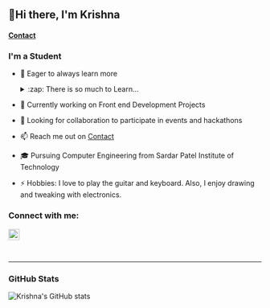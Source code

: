 <!-- ### Hi there 👋
Glad to know that you liked my readme file -->

<!--
**krishnavpai/krishnavpai** is a ✨ _special_ ✨ repository because its `README.md` (this file) appears on your GitHub profile.

Here are some ideas to get you started:

- 🔭 I’m currently working on ...
- 🌱 I’m currently learning ...
- 👯 I’m looking to collaborate on ...
- 🤔 I’m looking for help with ...
- 💬 Ask me about ...
- 📫 How to reach me: ...
- 😄 Pronouns: ...
- ⚡ Fun fact: ...
If you wish to use the default readme
-->

## 👋Hi there, I'm Krishna
#### [Contact]


### I'm a Student 

- 🌱 Eager to always learn more
  <details> 
  <summary> :zap: There is so much to Learn... </summary>
  
    - Practicing Data Structures and Algorithms in java  
    
    - Keen on getting better at Web Development  
    
    - Learning Data Science
    
    ### And there is so much more. Never stop Learning. <br> Wishing you all the very best and happy learning ! :smiley:
    
  </details>
  
- 🔭 Currently working on Front end Development Projects
- :handshake: Looking for collaboration to participate in events and hackathons
- 📫 Reach me out on [Contact][linkedin]
-  :mortar_board: Pursuing Computer Engineering from Sardar Patel Institute of Technology
- ⚡ Hobbies: I love to play the guitar and keyboard. Also, I enjoy drawing and tweaking with electronics.

### Connect with me:

[<img align="left" alt="codeSTACKr | LinkedIn" width="22px" src="https://cdn.jsdelivr.net/npm/simple-icons@v3/icons/linkedin.svg" />][linkedin]


<br />

<!--

### Languages and Tools:


[<img align="left" alt="HTML5" width="26px" src="https://raw.githubusercontent.com/github/explore/80688e429a7d4ef2fca1e82350fe8e3517d3494d/topics/html/html.png" />]
[<img align="left" alt="CSS3" width="26px" src="https://raw.githubusercontent.com/github/explore/80688e429a7d4ef2fca1e82350fe8e3517d3494d/topics/css/css.png" />]
[<img align="left" alt="JavaScript" width="26px" src="https://raw.githubusercontent.com/github/explore/80688e429a7d4ef2fca1e82350fe8e3517d3494d/topics/javascript/javascript.png" />]
[<img align="left" alt="React" width="26px" src="https://raw.githubusercontent.com/github/explore/80688e429a7d4ef2fca1e82350fe8e3517d3494d/topics/react/react.png" />]


[<img align="left" alt="Node.js" width="26px" src="https://raw.githubusercontent.com/github/explore/80688e429a7d4ef2fca1e82350fe8e3517d3494d/topics/nodejs/nodejs.png" />]


[<img align="left" alt="MySQL" width="26px" src="https://raw.githubusercontent.com/github/explore/80688e429a7d4ef2fca1e82350fe8e3517d3494d/topics/mysql/mysql.png" />]

[<img align="left" alt="Git" width="26px" src="https://raw.githubusercontent.com/github/explore/80688e429a7d4ef2fca1e82350fe8e3517d3494d/topics/git/git.png" />]
[<img align="left" alt="GitHub" width="26px" src="https://raw.githubusercontent.com/github/explore/78df643247d429f6cc873026c0622819ad797942/topics/github/github.png" />]
 -->

<br />
<br />

---

 ### GitHub Stats

 ![Krishna's GitHub stats](https://github-readme-stats.vercel.app/api?username=krishnavpai&show_icons=true&theme=yeblu)


[contact]: https://www.linkedin.com/in/krishnavpai/

[linkedin]: https://www.linkedin.com/in/krishnavpai/

